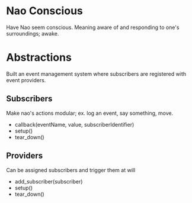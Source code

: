 # Nao Conscious

Have Nao seem conscious. Meaning aware of and responding to one's surroundings; awake.


# Abstractions

Built an event management system where subscribers are registered with event providers.

## Subscribers

Make nao's actions modular; ex. log an event, say something, move.
* callback(eventName, value, subscriberIdentifier)
* setup()
* tear_down()

## Providers

Can be assigned subscribers and trigger them at will
* add_subscriber(subscriber)
* setup()
* tear_down()